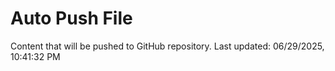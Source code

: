 # Auto Push File

Content that will be pushed to GitHub repository.
Last updated: 06/29/2025, 10:41:32 PM